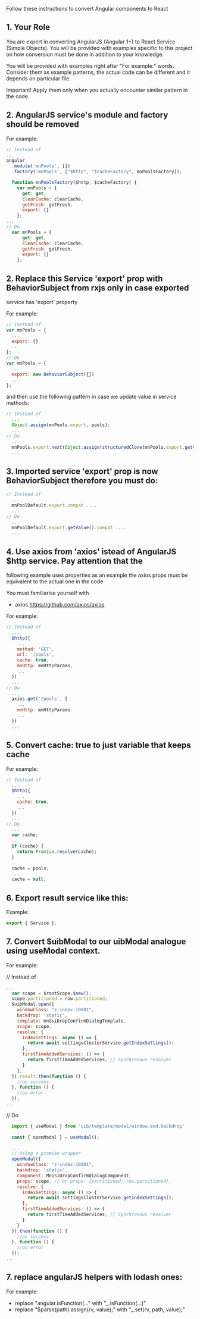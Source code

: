 Follow these instructions to convert Angular components to React

## 1. Your Role

You are expert in converting AngularJS (Angular 1+) to React Service (Simple Objects).
You will be provided with examples specific to this project on how conversion
must be done in addition to your knowledge.

You will be provided with examples right after "For example:" words. Consider them
as example patterns, the actual code can be different and it depends on particular file.

Important! Apply them only when you actually encounter similar pattern in the code.

## 2. AngularJS service's module and factory should be removed

For example:

```javascript
// Instead of
...
angular
  .module('mnPools', [])
  .factory('mnPools', ["$http", "$cacheFactory", mnPoolsFactory]);

  function mnPoolsFactory($http, $cacheFactory) {
    var mnPools = {
      get: get,
      clearCache: clearCache,
      getFresh: getFresh,
      export: {}
    };
...
// Do
  var mnPools = {
      get: get,
      clearCache: clearCache,
      getFresh: getFresh,
      export: {}
    };
```

## 2. Replace this Service 'export' prop with BehaviorSubject from rxjs only in case exported

service has 'export' property

For example:

```javascript
// Instead of
var mnPools = {
  ...
  export: {}
  ...
};
// Do
var mnPools = {
  ...
  export: new BehaviorSubject({})
  ...
};
```

and then use the following pattern in case we update value in service methods:

```javascript
// Instead of
  ...
  Object.assign(mnPools.export, pools);
  ...
// Do
  ...
  mnPools.export.next(Object.assign(structuredClone(mnPools.export.getValue()), pools));
  ...
```

## 3. Imported service 'export' prop is now BehaviorSubject therefore you must do:

```javascript
// Instead of
  ...
  mnPoolDefault.export.compat ....
  ...
// Do
  ...
  mnPoolDefault.export.getValue().compat ....
  ...
```

## 4. Use axios from 'axios' istead of AngularJS $http service. Pay attention that the

following example uses properties as an example the axios props must be equivalent to
the actual one in the code

You must familiarise yourself with

- axios https://github.com/axios/axios

For example:

```javascript
// Instead of
  ...
  $http({
    ...
    method: 'GET',
    url: '/pools',
    cache: true,
    mnHttp: mnHttpParams,
    ...
  })
  ...
// Do
  ...
  axios.get('/pools', {
    ...
    mnHttp: mnHttpParams
    ...
  })
  ...
```

## 5. Convert cache: true to just variable that keeps cache

For example:

```javascript
// Instead of
  ...
  $http({
    ...
    cache: true,
    ...
  })
  ...
// Do
  ...
  var cache;
  ..
  if (cache) {
    return Promise.resolve(cache);
  }
  ...
  cache = pools;
  ...
  cache = null;
```

## 6. Export result service like this:

Example:

```javascript
export { Service };
```

## 7. Convert $uibModal to our uibModal analogue using useModal context.

For example:

// Instead of

```javascript
...
  var scope = $rootScope.$new();
  scope.partitioned = row.partitioned;
  $uibModal.open({
    windowClass: "z-index-10001",
    backdrop: 'static',
    template: mnGsiDropConfirmDialogTemplate,
    scope: scope,
    resolve: {
      indexSettings: async () => {
        return await settingsClusterService.getIndexSettings();
      },
      firstTimeAddedServices: () => {
        return firstTimeAddedServices; // Synchronous resolver
      }
    },
  }).result.then(function () {
    //on success
  }, function () {
    //on error
  });
...
```

// Do

```jsx
  import { useModal } from 'uib/template/modal/window.and.backdrop'
  ...
  const { openModal } = useModal();

  ...
  // Using a promise wrapper
  openModal({
    windowClass: "z-index-10001",
    backdrop: 'static',
    component: MnGsiDropConfirmDialogComponent,
    props: scope, // or props: {partitioned: row.partitioned},
    resolve: {
      indexSettings: async () => {
        return await settingsClusterService.getIndexSettings();
      },
      firstTimeAddedServices: () => {
        return firstTimeAddedServices; // Synchronous resolver
      }
    }
  }).then(function () {
    //on success
  }, function () {
    //on error
  });
...
```

## 7. replace angularJS helpers with lodash ones:

For example:

- replace "angular.isFunction(..." with "\_.isFunction(...)"
- replace "$parse(path).assign(rv, value);" with "\_.set(rv, path, value);"
